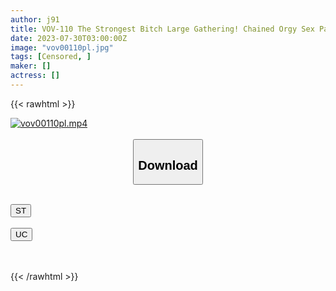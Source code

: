 ```yaml
---
author: j91
title: VOV-110 The Strongest Bitch Large Gathering! Chained Orgy Sex Party Vol.45 Could You Introduce Me To Some Naughty Friends From Your Older Sister?
date: 2023-07-30T03:00:00Z
image: "vov00110pl.jpg"
tags: [Censored, ]
maker: []
actress: []
---
```



{{< rawhtml >}}

<div class="video" data-videoid="r48WWK09MpsbjqJ">
    <a href="javascript:;">
        <img src="https://my.j91.asia/posts/vov00110pl/vov00110pl.jpg" width="WIDTH" height="HEIGHT" alt="vov00110pl.mp4" loading="lazy">
    </a>
</div>

<script type="text/javascript" src="https://j91.asia/asset/on-demand-st.js"></script>

<br>
  <link rel="stylesheet" href="https://j91.asia/asset/bs5.css">
  
  <center>
  <button class="btn btn-primary" type="button" data-bs-toggle="collapse" data-bs-target=".multi-collapse" aria-expanded="false" aria-controls="multiCollapseExample1 multiCollapseExample2"><h2>Download</h2></button></center>
</p>
<div class="row">
  <div class="col">
    <div class="collapse multi-collapse" id="multiCollapseExample1">
      <div class="card card-body">
	      	      <br>
<div class="buttons">  
<a href="https://streamtape.to/v/r48WWK09MpsbjqJ"><button class="btn-hover color-3"><i class="fa fa-download"></i> ST</button></a></div>
    </div>
  </div>
</div>
  <div class="col">
    <div class="collapse multi-collapse" id="multiCollapseExample2">
      <div class="card card-body">
	      <br>
<div class="buttons">
    <a href="https://userscloud.com/xnh5qr3wyv05"><button class="btn-hover color-9"><i class="fa fa-download"></i> UC</button></a></div>
<br><br>
      </div>
    </div>
  </div>
</div>

{{< /rawhtml >}}